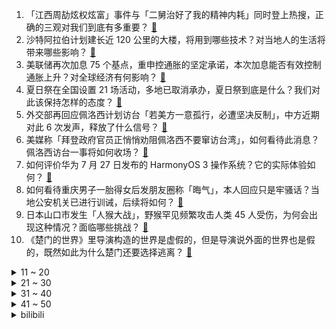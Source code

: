 1. 「江西周劼炫权炫富」事件与「二舅治好了我的精神内耗」同时登上热搜，正确的三观对我们到底有多重要？ [:link:](https://www.zhihu.com/question/545601594)
2. 沙特阿拉伯计划建长近 120 公里的大楼，将用到哪些技术？对当地人的生活将带来哪些影响？ [:link:](https://www.zhihu.com/question/545480673)
3. 美联储再次加息 75 个基点，重申控通胀的坚定承诺，本次加息能否有效控制通胀上升？对全球经济有何影响？ [:link:](https://www.zhihu.com/question/545511029)
4. 夏日祭在全国设置 21 场活动，多地已取消承办，夏日祭到底是什么？我们对此该保持怎样的态度？ [:link:](https://www.zhihu.com/question/545553100)
5. 外交部再回应佩洛西计划访台「若美方一意孤行，必遭坚决反制」，中方近期对此 6 次发声，释放了什么信号？ [:link:](https://www.zhihu.com/question/545599434)
6. 美媒称「拜登政府官员正悄悄劝阻佩洛西不要窜访台湾」，如何看待此消息？佩洛西访台一事将如何收场？ [:link:](https://www.zhihu.com/question/545429833)
7. 如何评价华为 7 月 27 日发布的 HarmonyOS 3 操作系统？它的实际体验如何？ [:link:](https://www.zhihu.com/question/545554079)
8. 如何看待重庆男子一胎得女后发朋友圈称「晦气」，本人回应只是牢骚话？当地公安机关已进行训诫，后续将如何？ [:link:](https://www.zhihu.com/question/545562138)
9. 日本山口市发生「人猴大战」，野猴罕见频繁攻击人类  45 人受伤，为何会出现这种情况？面临哪些挑战？ [:link:](https://www.zhihu.com/question/545657254)
10. 《楚门的世界》里导演构造的世界是虚假的，但是导演说外面的世界也是假的，既然如此为什么楚门还要选择逃离？ [:link:](https://www.zhihu.com/question/538913297)
<details>
<summary>11 ~ 20</summary>

11. 如何客观地评价《原神》？ [:link:](https://www.zhihu.com/question/464579154)
12. 在美国通胀创 40 余年新高背景下，美联储为何没有升级加息行动？对美联储未来加息路径有何预期？ [:link:](https://www.zhihu.com/question/545685149)
13. 2022 LPL 夏季赛 WE 1:2 不敌 LGD 开赛十一连败，如何评价这场比赛？ [:link:](https://www.zhihu.com/question/545597684)
14. 如何帮助孩子爱上学习？ [:link:](https://www.zhihu.com/question/545092446)
15. 古茗奶茶被曝喝出壁虎，实际情况如何？为何奶茶店频现食品安全问题？ [:link:](https://www.zhihu.com/question/545608271)
16. 父母走后，兄弟姐妹就散了，基本不来往了是真的吗？ [:link:](https://www.zhihu.com/question/452496602)
17. 中国佛教协会强调「狠抓教风建设，推进全面从严治教」，具有哪些积极意义？ [:link:](https://www.zhihu.com/question/545631020)
18. 如何看待脉脉 CEO 称「35 岁职场危机是个伪命题」？当代职场人的年龄焦虑真的只是自我焦虑吗？ [:link:](https://www.zhihu.com/question/545398663)
19. vivo 发布首个可持续发展报告，这份报告对创业者和员工有哪些借鉴意义？ [:link:](https://www.zhihu.com/question/545437856)
20. 广汽集团董事长称「 在为宁德时代打工」，宁德时代称「自己在稍有盈利的边缘挣扎」，钱到底被谁赚了？ [:link:](https://www.zhihu.com/question/545524370)
</details>
<details>
<summary>21 ~ 30</summary>

21. 如果禁止游戏盈利，游戏行业会不会直接消失死掉？然后其他娱乐行业蓬勃发展？ [:link:](https://www.zhihu.com/question/545376408)
22. 如何评价华为在 7 月 27 日鸿蒙发布会上表示在国内连拿四张医疗器械注册证？有哪些值得关注的信息？ [:link:](https://www.zhihu.com/question/545630300)
23. 为什么上海地铁英文提示词中把「路」译为「Road」而南京地铁是「Lu」？ [:link:](https://www.zhihu.com/question/545255479)
24. 如何看待近日全国各地超 60 个漫展延期或取消，取消原因显示为不可抗力？ [:link:](https://www.zhihu.com/question/545597647)
25. 由于南京夏日祭的影响之后，全国各地超 60 个漫展宣布取消或延期，是否存在矫枉过正？ [:link:](https://www.zhihu.com/question/545491406)
26. 如何评价华为 7 月 27 日发布新款鸿蒙电视华为智慧屏 S86 Pro 及新款智慧屏 S 系列？ [:link:](https://www.zhihu.com/question/545533875)
27. 95 后女生因染粉红色头发被网暴，当事人称生活受到严重影响，准备起诉网暴者，如何看待此事？ [:link:](https://www.zhihu.com/question/545531331)
28. 如何看待北大教授称「 能找到工作就没必要考研」？具体情况如何？你认为找工作经验重要还是学历重要？ [:link:](https://www.zhihu.com/question/545528473)
29. 挣够了100万，去考公务员可以养老了吗？ [:link:](https://www.zhihu.com/question/545166188)
30. 中通快递员派件不上门被投诉，当事人回应称「上门需备注，不在乎低分」，快递是否有义务送货上门？ [:link:](https://www.zhihu.com/question/545534607)
</details>
<details>
<summary>31 ~ 40</summary>

31. 杀牛的时候牛流眼泪，它是真的感到了悲伤，还是因为自然选择？ [:link:](https://www.zhihu.com/question/310225388)
32. 为什么中国省份划分线那么复杂？ [:link:](https://www.zhihu.com/question/338576113)
33. 《LOL》从代码上来说最难的是哪个英雄? [:link:](https://www.zhihu.com/question/522118606)
34. 影视编剧谈《回村三天，二舅治好了我的精神内耗》刷屏，称「反映出当下文艺创作空乏悬浮」，如何看待其观点？ [:link:](https://www.zhihu.com/question/545561412)
35. 如何评价杭州 22 岁女孩连续熬夜加班猝死？为何猝死越来越年轻？该如何避免此类悲剧再次发生？ [:link:](https://www.zhihu.com/question/545658834)
36. 为什么《西游记》中的玉皇大帝那么弱？ [:link:](https://www.zhihu.com/question/538585055)
37. 2022 KPL 夏季赛成都AG VS KSG，如何评价这场比赛？ [:link:](https://www.zhihu.com/question/545626725)
38. 如何看待本次《异度神剑 3》尚未发售，盗版资源偷跑严重，b站各种盗版游戏实况满天飞？ [:link:](https://www.zhihu.com/question/545366170)
39. 美议员称「中国试图渗透美联储」，赵立坚回应「被迫害妄想症，病得不轻」，如何看待这一回应？ [:link:](https://www.zhihu.com/question/545603261)
40. 国家统计局公布 2022 年 1-6 月份全国规模以上工业企业利润增长 1.0%，哪些信息值得关注？ [:link:](https://www.zhihu.com/question/545533527)
</details>
<details>
<summary>41 ~ 50</summary>

41. Z15(AC352)型「吉祥鸟」直升机顺利取得适航证，你觉得它未来的潜力在哪里？ [:link:](https://www.zhihu.com/question/545341961)
42. 7 月 27 日菲律宾发生 7.0 级地震，震源深度10千米，目前当地情况如何？ [:link:](https://www.zhihu.com/question/545516953)
43. 家里食材有限的情况下，你都被迫做出过哪些奇葩的菜品？ [:link:](https://www.zhihu.com/question/542322445)
44. 十八岁刚进国家队的姚明空降给灌篮高手里最弱的队，能第一年就全国大赛拿冠军吗? [:link:](https://www.zhihu.com/question/438405250)
45. 美联储宣布加息 75 个基点，人民币汇率将在多大程度上承压？快速加息对下半年中国经济复苏带来多大影响？ [:link:](https://www.zhihu.com/question/545684704)
46. 每天晚上睡前喝一瓶易拉罐啤酒会发胖吗？ [:link:](https://www.zhihu.com/question/532201468)
47. 盖革计数器显示 86.66 μSv/h 是什么概念？这个辐射怎么防护？ [:link:](https://www.zhihu.com/question/545498361)
48. 为什么蓝牙耳机容易坏？ [:link:](https://www.zhihu.com/question/538628664)
49. 看似厉害的人是怎么分析问题的？ [:link:](https://www.zhihu.com/question/304174916)
50. 哪些学校设计的录取通知书惊艳到你？ [:link:](https://www.zhihu.com/question/544771377)
</details><details>
<summary>bilibili</summary>

1. 回村三天，二舅治好了我的精神内耗 [:link:](//www.bilibili.com/video/BV1MN4y177PB)
2. 东 汉 变 种 人 [:link:](//www.bilibili.com/video/BV1ZB4y1Y7Hm)
3. 为什么我要花100块，复刻5毛钱的玩意儿？？ [:link:](//www.bilibili.com/video/BV1CG411H795)
4. “那是因为二舅活得好，不是因为我写得好” [:link:](//www.bilibili.com/video/BV1dr4y1L7cN)
5. 刑啊，给我耍把戏是吧？ [:link:](//www.bilibili.com/video/BV1UY4y1A7wt)
6. 毕竟我是听印度儿歌长大的 [:link:](//www.bilibili.com/video/BV1ZB4y187Kp)
7. 一直在模仿，从未被超越 [:link:](//www.bilibili.com/video/BV1ye4y197Q4)
8. 《你的背景太假了》 [:link:](//www.bilibili.com/video/BV1BW4y127s3)
9. 树叶和白姨正式官宣！并且直播连麦甜蜜互动！祝福叶哥！ [:link:](//www.bilibili.com/video/BV1fg411y7ba)
10. 西 北 男 人 的 全 新 变 身（2） [:link:](//www.bilibili.com/video/BV1se4y1Q72n)
<details>
<summary>11 ~ 20</summary>

11. 这可能是全世界伙食最好的监狱了！UP为了美食竟然进了监狱 [:link:](//www.bilibili.com/video/BV1oN4y1j7ZE)
12. 【warma/怒九】让我们快乐地搬家吧！ [:link:](//www.bilibili.com/video/BV1LN4y17785)
13. 【时代少年团】《绝配》MV [:link:](//www.bilibili.com/video/BV1ja411U7Ua)
14. 《原神》小剧场——「璃月雅集」第五期 [:link:](//www.bilibili.com/video/BV1oB4y1k7zw)
15. 【杭州现巨型彩虹】雷电与彩虹同框 [:link:](//www.bilibili.com/video/BV1UW4y127Mh)
16. 为什么中国人敢对神说“不”？ [:link:](//www.bilibili.com/video/BV1vV4y177Sf)
17. 第一次坐上公益慢火车，原来中国速度的背后，是中国温度！ [:link:](//www.bilibili.com/video/BV1hd4y1S7ij)
18. 学做豪华《双层汉堡盖饭》！ [:link:](//www.bilibili.com/video/BV1AB4y1b7Qo)
19. 我和我的冤种兄弟之车辆没油！ [:link:](//www.bilibili.com/video/BV1rG411H7hh)
20. 【原神】⚡️一 切 为 了 至 冬⚡️ [:link:](//www.bilibili.com/video/BV1Mr4y1L7SD)
</details>
<details>
<summary>21 ~ 30</summary>

21. 《 奇 怪 的 沙 雕 增 加 了 》 [:link:](//www.bilibili.com/video/BV1CY4y1j71u)
22. 实拍立体机动装置！燃烧的经费！燃烧的梦想！ [:link:](//www.bilibili.com/video/BV1ct4y1L7en)
23. 非洲小美国是哪里？【奇葩小国38】 [:link:](//www.bilibili.com/video/BV1w94y1D7W8)
24. 漠叔与火箭小镇村民达到共嬴，相处很融洽 [:link:](//www.bilibili.com/video/BV1tY4y1j7tn)
25. 《您的外卖员正在吃您的外卖》 [:link:](//www.bilibili.com/video/BV1oa411K7MG)
26. “ 冰  块  刺  客 3.0 ” [:link:](//www.bilibili.com/video/BV1qe4y1Q7zE)
27. 兔 子 警 官 走 入 现 实 [:link:](//www.bilibili.com/video/BV1fF411P7ed)
28. 孤独的动物园，80多岁老人坚守30多年只为这些动物有饭吃 [:link:](//www.bilibili.com/video/BV1Ka411T7Fg)
29. 关于山城小栗旬向我表白这件事...... [:link:](//www.bilibili.com/video/BV1xG4y1i7GS)
30. 食 材 高 端，但 是 阴 间！ [:link:](//www.bilibili.com/video/BV1xe4y1Q7hW)
</details>
<details>
<summary>31 ~ 40</summary>

31. 带老板娘开房车越野！有多快乐？ [:link:](//www.bilibili.com/video/BV1EW4y1y71v)
32. 这个游戏讨论的还是太过于超前了 [:link:](//www.bilibili.com/video/BV1dg411y7mN)
33. 当你需要想方设法进入「地下世界」!!？ [:link:](//www.bilibili.com/video/BV1mB4y1k766)
34. 【 错过的烟火 | 官方MV 】周杰伦 荒漠抒情摇滚曲风  错过你寂寞一路狂飙 [:link:](//www.bilibili.com/video/BV1vB4y1k7AK)
35. 一辈子忘不掉的MC短片 [:link:](//www.bilibili.com/video/BV11r4y1L7Vc)
36. 《芳心纵火犯擒拿法》 [:link:](//www.bilibili.com/video/BV1zr4y1L738)
37. 反方向的钟 [:link:](//www.bilibili.com/video/BV1rr4y1L76Q)
38. 蒸了几十次后，我悟了！！！！ [:link:](//www.bilibili.com/video/BV1cg41117Sb)
39. 小猫咪冲到门口接麻麻回家：如果是见你，我一定用跑的 [:link:](//www.bilibili.com/video/BV1KV4y1E7pv)
40. 今 天 爸 妈 不 在 家♪(*^^)o∀*∀o(^^*)♪ [:link:](//www.bilibili.com/video/BV1SW4y1275H)
</details>
<details>
<summary>41 ~ 50</summary>

41. 玩梗？抖机灵？别再让“地狱笑话”侵蚀你的善良！ [:link:](//www.bilibili.com/video/BV1Mg411f7H5)
42. 你一句春不晚，我便热死在了真江南 [:link:](//www.bilibili.com/video/BV1eT411E7Cj)
43. 姐妹们，听说这个箱子申请出战~ [:link:](//www.bilibili.com/video/BV1nU4y1q7ku)
44. 哇！有VIP爆率真的很高！！！ [:link:](//www.bilibili.com/video/BV1XG4y1i7w2)
45. 交错之地 | 永劫无间全新地图【火罗国】预告CG [:link:](//www.bilibili.com/video/BV1Dg411Z7KZ)
46. 作业，但是看了让人满头问号 [:link:](//www.bilibili.com/video/BV19W4y117BE)
47. 725 郑州暴雨 末世美学 [:link:](//www.bilibili.com/video/BV12a411U7jW)
48. 303s 记忆中你青蒜的脸 [:link:](//www.bilibili.com/video/BV1Wt4y1L73P)
49. 尽快疏散！日本樱岛火山再度喷发 警戒级别升至最高！ [:link:](//www.bilibili.com/video/BV1yY4y1j7PF)
50. 《用螺蛳粉在嘴里编花绳》炫耀一下毫无卵用的小技能.mp4 [:link:](//www.bilibili.com/video/BV1c94y1D7fj)
</details>
<details>
<summary>51 ~ 60</summary>

51. cure for me ｜谁点的，来看我拍琴 [:link:](//www.bilibili.com/video/BV1uU4y1q7jn)
52. 【 我真是服了你这个老六 】 [:link:](//www.bilibili.com/video/BV1CG411n7JQ)
53. 入侵物种，但能吃 [:link:](//www.bilibili.com/video/BV1PF411N7vN)
54. 不要碰这款马里奥游戏，玩过的都自闭了！ [:link:](//www.bilibili.com/video/BV1bY4y1j7RA)
55. 【自制】我做了一把 模 块 化 机 械 键 盘 !【软核】 [:link:](//www.bilibili.com/video/BV19V4y1J7Hx)
56. 最 伟 大 的 炮 击 ！【C4快乐阴人流#31】 [:link:](//www.bilibili.com/video/BV1ga411T7V9)
57. 【NIJISANJIEN】异能学科Iluna-Let’s Get It Started- [:link:](//www.bilibili.com/video/BV1M94y1X7rt)
58. 我话讲完，谁赞成？谁反对？周朝先的霸气人生，解说经典政治黑帮片《黑金》 [:link:](//www.bilibili.com/video/BV1pS4y1t7Xn)
59. 互联网的美妙之处 [:link:](//www.bilibili.com/video/BV1nG4y1i768)
60. 杭州酒家   厨子探店¥186 [:link:](//www.bilibili.com/video/BV1Lt4y1L72W)
</details>
<details>
<summary>61 ~ 70</summary>

61. 妈 不 吹 空 调 [:link:](//www.bilibili.com/video/BV1mW4y127tc)
62. 在古代这叫发配 [:link:](//www.bilibili.com/video/BV13B4y1h7nK)
63. 一定要和喜欢的人坐双层火车去大理！！！ [:link:](//www.bilibili.com/video/BV13a411u7eK)
64. 我没惹你们任何人是什么梗【梗指南】 [:link:](//www.bilibili.com/video/BV1zr4y177Ws)
65. 【散人】与心海的斗智斗勇！坑爹i wanna欢乐大战 [:link:](//www.bilibili.com/video/BV17B4y1h7uN)
66. 当我第一次打开MC [:link:](//www.bilibili.com/video/BV16t4y157gM)
67. 这是什么爽文剧本！！！ [:link:](//www.bilibili.com/video/BV1KS4y1t7Nu)
68. 千古完人阳明公，与他的心学，到底能带给我们什么 [:link:](//www.bilibili.com/video/BV1uF411N74G)
69. emoji看完真的会栓Q [:link:](//www.bilibili.com/video/BV1yF411K7cE)
70. 【对抗诱惑!】如何训练大脑提升专注力! [:link:](//www.bilibili.com/video/BV1RF411P7bs)
</details>
<details>
<summary>71 ~ 80</summary>

71. 万万没想到，我竟然成了那个幸运儿！ [:link:](//www.bilibili.com/video/BV1gS4y1t7ZP)
72. 【原神】如果提瓦特也有国家地理摄影大赛？一名原摄玩家的周年回顾分享 [:link:](//www.bilibili.com/video/BV1AF411N7Zv)
73. 当你在MC里玩求生之路？？！ [:link:](//www.bilibili.com/video/BV1XF411P7nw)
74. 出差男子深夜回家，竟然做出这种事 [:link:](//www.bilibili.com/video/BV1494y1D7Dd)
75. 手机灌液氮？零下196℃当场炸裂！让SOC体验原地感冒【科技达】 [:link:](//www.bilibili.com/video/BV1YG4y1i7J2)
76. 可能每个人爱狗的方式不同吧…… [:link:](//www.bilibili.com/video/BV1hB4y1h7Fp)
77. 6W块的别墅窗户，最后一块落地窗终于装上了 [:link:](//www.bilibili.com/video/BV16W4y127Ly)
78. 别 惹 晒！【TheShy的奇妙冒险02】 [:link:](//www.bilibili.com/video/BV1Xg411Z7hw)
79. 老厨师陈宗明探店（查作业），济南【诚源鲁菜】。 [:link:](//www.bilibili.com/video/BV19W4y117F4)
80. 【原神沙画】耗时60天，我用沙子做动画，重现万叶封神时刻。 [:link:](//www.bilibili.com/video/BV1kd4y1S7J6)
</details>
<details>
<summary>81 ~ 90</summary>

81. 你真以为我是一个人？ [:link:](//www.bilibili.com/video/BV14B4y187Cz)
82. 对不起，我被一个11岁的小学生给帅住了!林子烨 [:link:](//www.bilibili.com/video/BV1ZN4y1j77W)
83. 给跑进院子的凶猫吃了第一条鱼之后。。。 [:link:](//www.bilibili.com/video/BV1YT411E73N)
84. ⚡我 刚 提 的 新 车⚡ [:link:](//www.bilibili.com/video/BV1Gr4y1L7wu)
85. 【赛马娘另类MMD】第一人称 体验帝皇的速度！ [:link:](//www.bilibili.com/video/BV1ed4y1S7oa)
86. 【荒野大镖客2】我的亚瑟比任何人都需要救赎 （限时回归） [:link:](//www.bilibili.com/video/BV1Sg411y7F6)
87. 一时间不知道是它聪明还是我傻 [:link:](//www.bilibili.com/video/BV1sW4y127kD)
88. 康熙让人喂太监喝油，结果拉出48颗大珍珠，这下惨了！电视剧 [:link:](//www.bilibili.com/video/BV1AS4y1t7UA)
89. 【Zc】“联名兔兔雪糕”全口味平民攻略！ 光明 熊小白X明日方舟 罗德岛假日联名雪糕礼盒开箱|魔法Zc目录 [:link:](//www.bilibili.com/video/BV1pV4y1E77U)
90. 拜托，别把消费者当傻子！！ [:link:](//www.bilibili.com/video/BV1fg411Z7Fz)
</details>
<details>
<summary>91 ~ 100</summary>

91. 间谍过家家之阿尼亚我不要学习 [:link:](//www.bilibili.com/video/BV1kg411y7fj)
92. 暴躁美食系列之《2元土豆顶配版》教程在视频最后 想做的记得截屏收藏 [:link:](//www.bilibili.com/video/BV1SV4y177p8)
93. 头发天生自带颜色 是什么感觉 [:link:](//www.bilibili.com/video/BV1Xa411K79B)
94. 小伙服了下老爷爷过马路，没想到觉醒超能力，一口气看完《诸神的黄昏》1-2季 [:link:](//www.bilibili.com/video/BV1sN4y177BM)
95. 成语接龙吗？我先来：为所欲为... [:link:](//www.bilibili.com/video/BV1VV4y1J7Lp)
96. 猫：耐心等一只鸭长大 [:link:](//www.bilibili.com/video/BV1EG4y1i7zs)
97. 20分钟在家做出冰淇淋天花板，真就有手就行！ [:link:](//www.bilibili.com/video/BV1ca411T74w)
98. 别人想让我唱的vs我真正想唱的 [:link:](//www.bilibili.com/video/BV1eG411H7xj)
99. 天崩开局！up主接力洛克王国，被打成麻瓜了？ [:link:](//www.bilibili.com/video/BV1KB4y1h72r)
100. 我的狗真的会叫，它只是怕扰民… [:link:](//www.bilibili.com/video/BV1ot4y1578M)
</details></details>